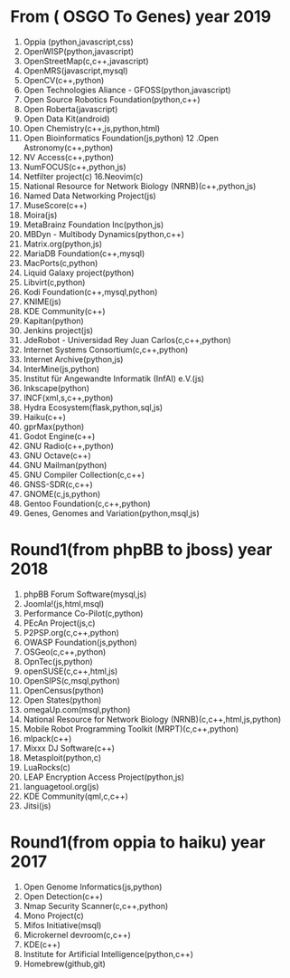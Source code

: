 # From ( OSGO To Genes) year 2019
1. Oppia (python,javascript,css)
2. OpenWISP(python,javascript)
3. OpenStreetMap(c,c++,javascript)
4. OpenMRS(javascript,mysql)
5. OpenCV(c++,python)
6. Open Technologies Aliance - GFOSS(python,javascript)
7. Open Source Robotics Foundation(python,c++)
8. Open Roberta(javascript)
9. Open Data Kit(android)
10. Open Chemistry(c++,js,python,html)
11. Open Bioinformatics Foundation(js,python)
12 .Open Astronomy(c++,python)
13. NV Access(c++,python)
14. NumFOCUS(c++,python,js)
15. Netfilter project(c)
16.Neovim(c)
17. National Resource for Network Biology (NRNB)(c++,python,js)
18. Named Data Networking Project(js)
19. MuseScore(c++)
20. Moira(js)
21. MetaBrainz Foundation Inc(python,js)
22. MBDyn - Multibody Dynamics(python,c++)
23. Matrix.org(python,js)
24. MariaDB Foundation(c++,mysql)
25. MacPorts(c,python)
26. Liquid Galaxy project(python)
27. Libvirt(c,python)
28. Kodi Foundation(c++,mysql,python)
29. KNIME(js)
30. KDE Community(c++)
31. Kapitan(python)
32. Jenkins project(js)
33. JdeRobot - Universidad Rey Juan Carlos(c,c++,python)
34. Internet Systems Consortium(c,c++,python)
35. Internet Archive(python,js)
36. InterMine(js,python)
37. Institut für Angewandte Informatik (InfAI) e.V.(js)
38. Inkscape(python)
39. INCF(xml,s,c++,python)
40. Hydra Ecosystem(flask,python,sql,js)
41. Haiku(c++)
42. gprMax(python)
43. Godot Engine(c++)
44. GNU Radio(c++,python)
45. GNU Octave(c++)
46. GNU Mailman(python)
47. GNU Compiler Collection(c,c++)
48. GNSS-SDR(c,c++)
49. GNOME(c,js,python)
50. Gentoo Foundation(c,c++,python)
51. Genes, Genomes and Variation(python,msql,js)


# Round1(from phpBB to jboss) year 2018
1. phpBB Forum Software(mysql,js)
2. Joomla!(js,html,msql)
3. Performance Co-Pilot(c,python)
4. PEcAn Project(js,c)
5. P2PSP.org(c,c++,python)
6. OWASP Foundation(js,python)
7. OSGeo(c,c++,python)
8. OpnTec(js,python)
9. openSUSE(c,c++,html,js)
10. OpenSIPS(c,msql,python)
11. OpenCensus(python)
12. Open States(python)
13. omegaUp.com(msql,python)
14. National Resource for Network Biology (NRNB)(c,c++,html,js,python)
15. Mobile Robot Programming Toolkit (MRPT)(c,c++,python)
16. mlpack(c++)
17. Mixxx DJ Software(c++)
18. Metasploit(python,c)
19. LuaRocks(c)
20. LEAP Encryption Access Project(python,js)
21. languagetool.org(js)
22. KDE Community(qml,c,c++)
23. Jitsi(js)


# Round1(from oppia to haiku) year 2017
1. Open Genome Informatics(js,python)
2. Open Detection(c++)
3. Nmap Security Scanner(c,c++,python)
4. Mono Project(c)
5. Mifos Initiative(msql)
6. Microkernel devroom(c,c++)
7. KDE(c++)
8. Institute for Artificial Intelligence(python,c++)
9. Homebrew(github,git)








